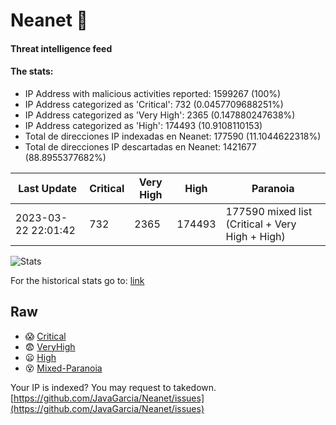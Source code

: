 # Neanet :hocho:
#### Threat intelligence feed
#### The stats:

- IP Address with malicious activities reported: 1599267 (100%)
- IP Address categorized as 'Critical':  732 (0.0457709688251%)
- IP Address categorized as 'Very High':  2365 (0.147880247638%)
- IP Address categorized as 'High':  174493 (10.9108110153)
- Total de direcciones IP indexadas en Neanet:  177590 (11.1044622318%)
- Total de direcciones IP descartadas en Neanet:  1421677 (88.8955377682%)

| Last Update | Critical | Very High | High | Paranoia |
| --- | --- | --- | --- | --- |
| 2023-03-22 22:01:42 | 732 | 2365 | 174493 | 177590 mixed list (Critical + Very High + High)|

![Stats](https://docs.google.com/spreadsheets/d/e/2PACX-1vSnaNMIXVabIpDJjufMlzH7poXnshF3mgd8Is1g9ytUEzVsP5my4Trn8f-xkoLLQ38xpL3HtmUexLo6/pubchart?oid=501124687&format=image)

For the historical stats go to: [link](/stats.csv)
## Raw
- :scream: [Critical](https://raw.githubusercontent.com/JavaGarcia/Neanet/master/blacklists/neanet_critical.txt)
- :fearful: [VeryHigh](https://raw.githubusercontent.com/JavaGarcia/Neanet/master/blacklists/neanet_veryHigh.txtt)
- :frowning: [High](https://raw.githubusercontent.com/JavaGarcia/Neanet/master/blacklists/neanet_high.txt)
- :dizzy_face: [Mixed-Paranoia](https://raw.githubusercontent.com/JavaGarcia/Neanet/master/blacklists/neanet_all.txt)


Your IP is indexed? You may request to takedown. [https://github.com/JavaGarcia/Neanet/issues](https://github.com/JavaGarcia/Neanet/issues)



































































































































































































































































































































































































































































































































































































































































































































































































































































































































































































































































































































































































































































































































































































































































































































































































































































































































































































































































































































































































































































































































































































































































































































































































































































































































































































































































































































































































































































































































































































































































































































































































































































































































































































































































































































































































































































































































































































































































































































































































































































































































































































































































































































































































































































































































































































































































































































































































































































































































































































































































































































































































































































































































































































































































































































































































































































































































































































































































































































































































































































































































































































































































































































































































































































































































































































































































































































































































































































































































































































































































































































































































































































































































































































































































































































































































































































































































































































































































































































































































































































































































































































































































































































































































































































































































































































































































































































































































































































































































































































































































































































































































































































































































































































































































































































































































































































































































































































































































































































































































































































































































































































































































